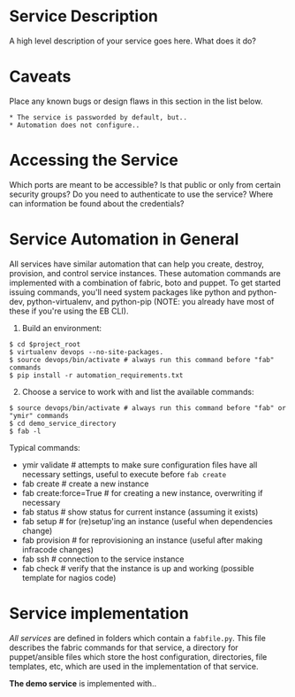 Service Description
===================

A high level description of your service goes here.  What does it do?

Caveats
=======

Place any known bugs or design flaws in this section in the list below.

    * The service is passworded by default, but..
    * Automation does not configure..

Accessing the Service
======================

Which ports are meant to be accessible?  Is that public or only from certain security groups?  Do you need to authenticate to use the service?  Where can information be found about the credentials?

Service Automation in General
=============================

All services have similar automation that can help you create, destroy, provision, and control service instances.  These automation commands are implemented with a combination of fabric, boto and puppet.  To get started issuing commands, you'll need system packages like python and python-dev, python-virtualenv, and python-pip (NOTE: you already have most of these if you're using the EB CLI).

1. Build an environment:

```
$ cd $project_root
$ virtualenv devops --no-site-packages.
$ source devops/bin/activate # always run this command before "fab" commands
$ pip install -r automation_requirements.txt
```

2. Choose a service to work with and list the available commands:

```
$ source devops/bin/activate # always run this command before "fab" or "ymir" commands
$ cd demo_service_directory
$ fab -l
```

Typical commands:

* ymir validate # attempts to make sure configuration files have all necessary settings, useful to execute before `fab create`
* fab create # create a new instance
* fab create:force=True # for creating a new instance, overwriting if necessary
* fab status # show status for current instance (assuming it exists)
* fab setup # for (re)setup'ing an instance (useful when dependencies change)
* fab provision # for reprovisioning an instance (useful after making infracode changes)
* fab ssh # connection to the service instance
* fab check # verify that the instance is up and working (possible template for nagios code)

Service implementation
=======================

*All services* are defined in folders which contain a `fabfile.py`.  This file describes the fabric commands for that service, a directory for puppet/ansible files which store the host configuration, directories, file templates, etc, which are used in the implementation of that service.

**The demo service** is implemented with..
